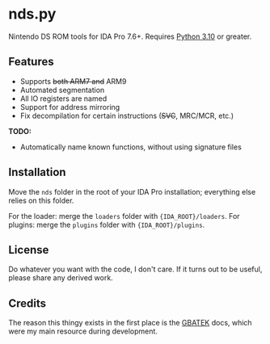 # nds.py

Nintendo DS ROM tools for IDA Pro 7.6+. Requires [Python 3.10](https://www.python.org/downloads/release/python-3100/) or greater.

## Features

- Supports ~~both ARM7 and~~ ARM9
- Automated segmentation
- All IO registers are named
- Support for address mirroring
- Fix decompilation for certain instructions (~~SVC~~, MRC/MCR, etc.)

**TODO:**

- Automatically name known functions, without using signature files

## Installation

Move the `nds` folder in the root of your IDA Pro installation; everything else relies on this folder.

For the loader: merge the `loaders` folder with `{IDA_ROOT}/loaders`.
For plugins: merge the `plugins` folder with `{IDA_ROOT}/plugins`.

## License

Do whatever you want with the code, I don't care. If it turns out to be useful, please share any derived work.

## Credits

The reason this thingy exists in the first place is the [GBATEK](https://www.problemkaputt.de/gbatek.htm) docs, which were my main resource during development.